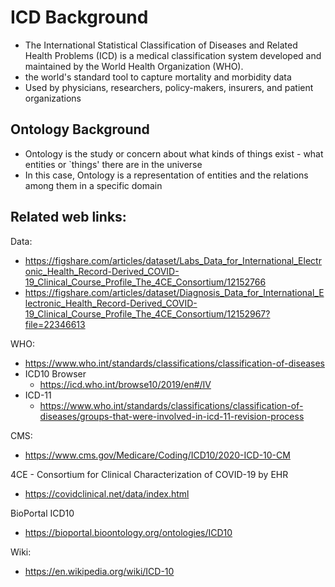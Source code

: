 # ICD Background

- The International Statistical Classification of Diseases and Related Health Problems (ICD) is a medical classification system developed and maintained by the World Health Organization (WHO). 
- the world's standard tool to capture mortality and morbidity data
- Used by physicians, researchers, policy-makers, insurers, and patient organizations

## Ontology Background

- Ontology is the study or concern about what kinds of things exist - what entities or `things' there are in the universe
- In this case, Ontology is a representation of entities and the relations among them in a specific domain

## Related web links:  

Data:
- https://figshare.com/articles/dataset/Labs_Data_for_International_Electronic_Health_Record-Derived_COVID-19_Clinical_Course_Profile_The_4CE_Consortium/12152766
- https://figshare.com/articles/dataset/Diagnosis_Data_for_International_Electronic_Health_Record-Derived_COVID-19_Clinical_Course_Profile_The_4CE_Consortium/12152967?file=22346613


WHO: 
- https://www.who.int/standards/classifications/classification-of-diseases
- ICD10 Browser
   - https://icd.who.int/browse10/2019/en#/IV 
- ICD-11
   - https://www.who.int/standards/classifications/classification-of-diseases/groups-that-were-involved-in-icd-11-revision-process

CMS:
- https://www.cms.gov/Medicare/Coding/ICD10/2020-ICD-10-CM

4CE - Consortium for Clinical Characterization of COVID-19 by EHR  
- https://covidclinical.net/data/index.html 

BioPortal ICD10
- https://bioportal.bioontology.org/ontologies/ICD10 

Wiki: 
- https://en.wikipedia.org/wiki/ICD-10 
